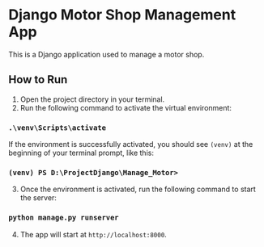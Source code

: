 # Django Motor Shop Management App

This is a Django application used to manage a motor shop.

## How to Run

1. Open the project directory in your terminal.
2. Run the following command to activate the virtual environment:

### `.\venv\Scripts\activate`

If the environment is successfully activated, you should see `(venv)` at the beginning of your terminal prompt, like this:

### `(venv) PS D:\ProjectDjango\Manage_Motor>`

3. Once the environment is activated, run the following command to start the server:

### `python manage.py runserver`

4. The app will start at `http://localhost:8000`.
